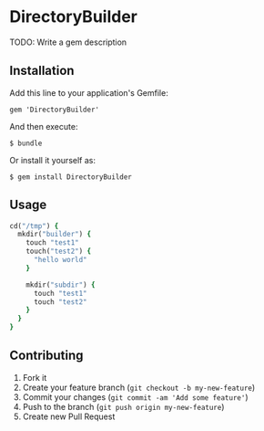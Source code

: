 # DirectoryBuilder

TODO: Write a gem description

## Installation

Add this line to your application's Gemfile:

    gem 'DirectoryBuilder'

And then execute:

    $ bundle

Or install it yourself as:

    $ gem install DirectoryBuilder

## Usage

```ruby
cd("/tmp") {
  mkdir("builder") {
    touch "test1"
    touch("test2") {
      "hello world"
    }

    mkdir("subdir") {
      touch "test1"
      touch "test2"
    }
  }
}
```

## Contributing

1. Fork it
2. Create your feature branch (`git checkout -b my-new-feature`)
3. Commit your changes (`git commit -am 'Add some feature'`)
4. Push to the branch (`git push origin my-new-feature`)
5. Create new Pull Request
